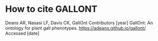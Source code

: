 # How to cite GALLONT

Deans AR, Nasasi LF, Davis CK, GallOnt Contributors [year] GallOnt: An ontology for plant gall phenotypes. https://adeans.github.io/gallont/ Accessed [date]